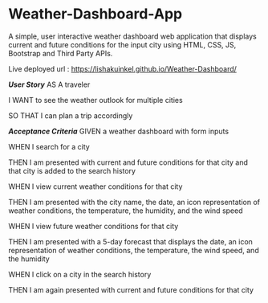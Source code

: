 # Weather-Dashboard-App

A simple, user interactive weather dashboard web application that displays current and future conditions for the input city using HTML, CSS, JS, Bootstrap and Third Party APIs. 

Live deployed url : https://lishakuinkel.github.io/Weather-Dashboard/

***User Story***
AS A traveler

I WANT to see the weather outlook for multiple cities 

SO THAT I can plan a trip accordingly

***Acceptance Criteria***
GIVEN a weather dashboard with form inputs

WHEN I search for a city

THEN I am presented with current and future conditions for that city and that city is added to the search history

WHEN I view current weather conditions for that city

THEN I am presented with the city name, the date, an icon representation of weather conditions, the temperature, the humidity, and the wind speed

WHEN I view future weather conditions for that city

THEN I am presented with a 5-day forecast that displays the date, an icon representation of weather conditions, the temperature, the wind speed, and the humidity

WHEN I click on a city in the search history

THEN I am again presented with current and future conditions for that city




